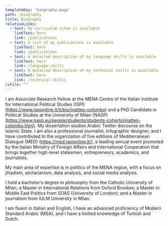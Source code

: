 ```yaml
---
templateKey: 'biography-page'
path: /biography
title: Biography
relativeLinks:
  - text: My curriculum vitae is available
    linkText: here
    link: /publications
  - text: A list of my publications is available
    linkText: here
    link: /publications
  - text: A detailed description of my language skills is available
    linkText: here
    link: /language-skills
  - text: A detailed description of my technical skills is available
    linkText: here
    link: /technical-skills
cvFile: ""
---
```

I am Associate Research Fellow at the MENA Centre of the Italian Institute for International Political Studies (ISPI) (https://www.ispionline.it/it/bio/matteo-colombo) and a PhD Candidate in Political Studies at the University of Milan (NASP) (https://www.nasp.eu/people/students/students-cohorts/matteo-colombo.html). My dissertation studies Arabic Twitter discourse on the Islamic State. I am also a professional journalist, infographic designer, and I have contributed to the organization of five editions of Mediterranean Dialogue (MED) (https://med.ispionline.it/), a leading annual event promoted by the Italian Ministry of Foreign Affairs and International Cooperation that brings together high-level statesmen, entrepreneurs, academics, and journalists.   

My main area of expertise is in politics of the MENA region, with a focus on jihadism, sectarianism, data analysis, and social media analysis.  

I hold a bachelor’s degree in philosophy from the Catholic University of Milan; a Master in International Relations from Oxford Brookes; a Master in Middle East Politics from SOAS (University of London); and a Master in journalism from IULM University in Milan.  

I am fluent in Italian and English, I have an advanced proficiency of Modern Standard Arabic (MSA), and I have a limited knowledge of Turkish and Dutch.  